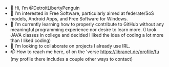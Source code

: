 - 👋 Hi, I’m @DetroitLibertyPenguin
- 👀 I’m interested in Free Software, particularly aimed at federate/SoS models, Android Apps, and Free Software for Windows. 
- 🌱 I’m currently learning how to properly contribute to GitHub without any meaningful programming experience nor desire to learn more. (I took JAVA classes in college and decided I liked the idea of coding a lot more than I liked coding)
- 💞️ I’m looking to collaborate on projects I already use IRL. 
- 📫 How to reach me here, of on the 'verse https://libranet.de/profile/fu (my profile there includes a couple other ways to contact)

<!---
DetroitLibertyPenguin/DetroitLibertyPenguin is a ✨ special ✨ repository because its `README.md` (this file) appears on your GitHub profile.
You can click the Preview link to take a look at your changes.
--->
